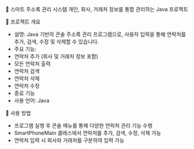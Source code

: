 📱 스마트 주소록 관리 시스템
개인, 회사, 거래처 정보를 통합 관리하는 Java 프로젝트

🚀 프로젝트 개요
- 설명: Java 기반의 콘솔 주소록 관리 프로그램으로, 사용자 입력을 통해 연락처를 추가, 검색, 수정 및 삭제할 수 있습니다.
- 주요 기능:
- 연락처 추가 (회사 및 거래처 정보 포함)
- 모든 연락처 출력
- 연락처 검색
- 연락처 삭제
- 연락처 수정
- 종료 기능
- 사용 언어: Java

🔧 사용 방법
- 프로그램 실행 후 콘솔 메뉴를 통해 다양한 연락처 관리 기능 수행
- SmartPhoneMain 클래스에서 연락처를 추가, 검색, 수정, 삭제 가능
- 연락처 입력 시 회사와 거래처를 구분하여 입력 가능
